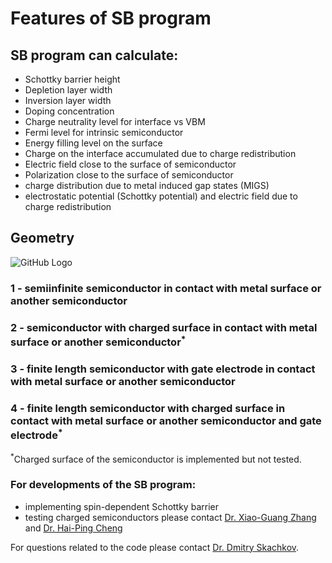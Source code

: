 # Features of SB program

## SB program can calculate:
 * Schottky barrier height
 * Depletion layer width
 * Inversion layer width
 * Doping concentration
 * Charge neutrality level for interface vs VBM
 * Fermi level for intrinsic semiconductor
 * Energy filling level on the surface
 * Charge on the interface accumulated due to charge redistribution
 * Electric field close to the surface of semiconductor
 * Polarization close to the surface of semiconductor
 * charge distribution due to metal induced gap states (MIGS)
 * electrostatic potential (Schottky potential) and electric field due to charge redistribution

## Geometry
![GitHub Logo](https://github.com/Dmitry-Skachkov/SB/blob/main/Docs/SB_features3.jpg)

### 1 - semiinfinite semiconductor in contact with metal surface or another semiconductor

### 2 - semiconductor with charged surface in contact with metal surface or another semiconductor<sup>*</sup>

### 3 - finite length semiconductor with gate electrode in contact with metal surface or another semiconductor

### 4 - finite length semiconductor with charged surface in contact with metal surface or another semiconductor and gate electrode<sup>*</sup>  

<sup>*</sup>Charged surface of the semiconductor is implemented but not tested. 

### For developments of the SB program:
* implementing spin-dependent Schottky barrier
* testing charged semiconductors
please contact [Dr. Xiao-Guang Zhang](<mailto:xgz@ufl.edu?subject=SB code development>) and [Dr. Hai-Ping Cheng](<mailto:ha.cheng@northeastern.edu?subject=SB code development>) 

For questions related to the code please contact [Dr. Dmitry Skachkov](<mailto:dmitry.skachkov@DSedu.org?subject=SB code on GitHub>). 
